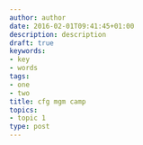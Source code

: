```yaml
---
author: author
date: 2016-02-01T09:41:45+01:00
description: description
draft: true
keywords:
- key
- words
tags:
- one
- two
title: cfg mgm camp
topics:
- topic 1
type: post
---
```


